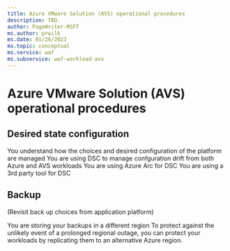 ```yaml
---
title: Azure VMware Solution (AVS) operational procedures
description: TBD.
author: PageWriter-MSFT
ms.author: prwilk
ms.date: 01/26/2023
ms.topic: conceptual
ms.service: waf
ms.subservice: waf-workload-avs
---
```


# Azure VMware Solution (AVS) operational procedures

## Desired state configuration


 You understand how the choices and desired configuration of the platform are managed	You are using DSC to manage confguration drift from both Azure and AVS workloads
	You are using Azure Arc for DSC
	You are using a 3rd party tool for DSC



## Backup

(Revisit back up choices from application platform)

You are storing your backups in a different region	To protect against the unlikely event of a prolonged regional outage, you can protect your workloads by replicating them to an alternative Azure region.